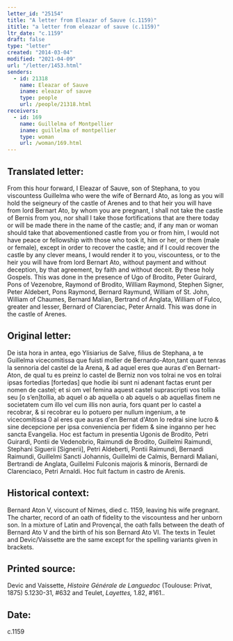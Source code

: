 ```yaml
---
letter_id: "25154"
title: "A letter from Eleazar of Sauve (c.1159)"
ititle: "a letter from eleazar of sauve (c.1159)"
ltr_date: "c.1159"
draft: false
type: "letter"
created: "2014-03-04"
modified: "2021-04-09"
url: "/letter/1453.html"
senders:
  - id: 21318
    name: Eleazar of Sauve
    iname: eleazar of sauve
    type: people
    url: /people/21318.html
receivers:
  - id: 169
    name: Guillelma of Montpellier
    iname: guillelma of montpellier
    type: woman
    url: /woman/169.html
---
```

<h2> Translated letter:</h2>From this hour forward, I Eleazar of Sauve, son of Stephana, to you viscountess Guillelma who were the wife of Bernard Ato, as long as you will hold the seigneury of the castle of Arenes and to that heir you will have from lord Bernart Ato, by whom you are pregnant, I shall not take the castle of Bernis from you, nor shall I take those fortifications that are there today or will be made there in the name of the castle; and, if any man or woman should take that abovementioned castle from you or from him, I would not have peace or fellowship with those who took it, him or her, or them (male or female), except in order to recover the castle; and if I could recover the castle by any clever means, I would render it to you, viscountess, or to the heir you will have from lord Bernart Ato, without  payment and without deception, by that agreement, by faith and without deceit.  By these holy Gospels. This was done in the presence of Ugo of Brodito, Peter Guirard, Pons of Vezenobre, Raymond of Brodito, William Raymond, Stephen Signer, Peter Aldebert, Pons Raymond, Bernard Raymund, William  of St. John, William of Chaumes, Bernard Malian, Bertrand of Anglata, William of Fulco, greater and lesser, Bernard of Clarenciac, Peter Arnald.  This was done in the castle of Arenes.
<h2 class="mt-4"> Original letter:</h2>De ista hora in antea, ego Ylisiarius de Salve, filius de Stephana, a te Guillelma vicecomitissa que fuisti moller de Bernardo-Aton,tant quant tenras la sennoria del castel de la Arena, & ad aquel eres que auras d'en Bernart-Aton, de qual tu es preinz lo castel de Berniz non vos tolrai ne vos en tolrai ipsas fortedias [fortedas] que hodie ibi sunt ni adenant factas erunt per nomen de castel; et si om vel femina aquest castel suprascripti vos tollia seu [o s’en]tollia, ab aquel o ab aquella o ab aquels o ab aquellas finem ne societatem cum illo vel cum illis non auria, fors quant per lo castel a recobrar, & si recobrar eu lo potuero per nullum ingenium, a te vicecomitissa 0 al eres que auras d'en Bernat d'Aton lo redrai sine lucro & sine decepcione per ipsa conveniencia per fidem & sine inganno per hec sancta Evangelia. Hoc est factum in presentia Ugonis de Brodito, Petri Guirardi, Pontii de Vedenobrio, Raimundi de Brodito, Guillelmi Raimundi, Stephani Siguerii [Signerii], Petri  Aldeberti, Pontii Raimundi, Bernardi Raimundi, Guillelmi Sancti Johannis, Guillelmi de Calmis, Bernardi Maliani, Bertrandi de Anglata, Guillelmi Fulconis majoris & minoris, Bernardi de Clarenciaco, Petri Arnaldi. Hoc fuit factum in castro de Arenis. 




<h2 class="mt-4"> Historical context:</h2>Bernard Aton V, viscount of Nimes, died c. 1159, leaving his wife pregnant.  The charter, record of an oath of fidelity to the viscountess and her unborn son.  In a mixture of Latin and Provençal, the oath falls between the death of Bernard Ato V and the birth of his son Bernard Ato VI. The texts in Teulet and Devic/Vaissette are the same except for the spelling variants given in brackets.




<h2 class="mt-4"> Printed source:</h2><p>Devic and Vaissette, <em>Histoire <em>Générale&nbsp;</em>de Languedoc</em> (Toulouse: Privat, 1875) 5.1230-31, #632 and Teulet, <em>Layettes,</em> 1.82, #161..</p><h2 class="mt-4"> Date:</h2>c.1159